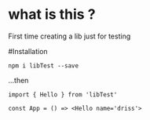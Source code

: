 # what is this ?
First time creating a lib just for testing

#Installation

`npm i libTest --save`

...then

```
import { Hello } from 'libTest'

const App = () => <Hello name='driss'>

```
